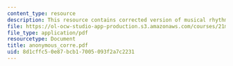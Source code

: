 ```yaml
---
content_type: resource
description: This resource contains corrected version of musical rhythm.
file: https://ol-ocw-studio-app-production.s3.amazonaws.com/courses/21m-301-harmony-and-counterpoint-i-spring-2005/8d1cffc50e87bcb17005093f2a7c2231_anonymous_corre.pdf
file_type: application/pdf
resourcetype: Document
title: anonymous_corre.pdf
uid: 8d1cffc5-0e87-bcb1-7005-093f2a7c2231
---
```

